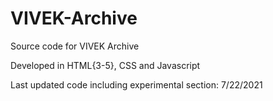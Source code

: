 # VIVEK-Archive
Source code for VIVEK Archive

Developed in HTML{3-5}, CSS and Javascript

Last updated code including experimental section: 7/22/2021

